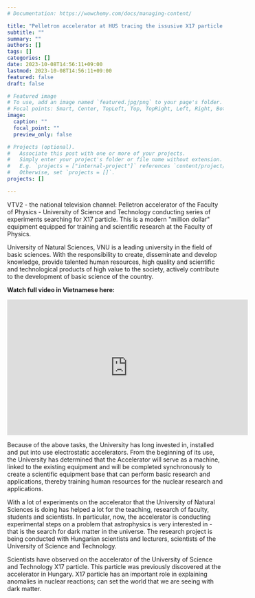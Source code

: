 ```yaml
---
# Documentation: https://wowchemy.com/docs/managing-content/

title: "Pelletron accelerator at HUS tracing the issusive X17 particle  "
subtitle: ""
summary: ""
authors: []
tags: []
categories: []
date: 2023-10-08T14:56:11+09:00
lastmod: 2023-10-08T14:56:11+09:00
featured: false
draft: false

# Featured image
# To use, add an image named `featured.jpg/png` to your page's folder.
# Focal points: Smart, Center, TopLeft, Top, TopRight, Left, Right, BottomLeft, Bottom, BottomRight.
image:
  caption: ""
  focal_point: ""
  preview_only: false

# Projects (optional).
#   Associate this post with one or more of your projects.
#   Simply enter your project's folder or file name without extension.
#   E.g. `projects = ["internal-project"]` references `content/project/deep-learning/index.md`.
#   Otherwise, set `projects = []`.
projects: []

---
```

VTV2 - the national television channel: Pelletron accelerator of the Faculty of Physics - University of Science and Technology conducting series of experiments searching for X17 particle. This is a modern "million dollar" equipment equipped for training and scientific research at the Faculty of Physics.

University of Natural Sciences, VNU is a leading university in the field of basic sciences. With the responsibility to create, disseminate and develop knowledge, provide talented human resources, high quality and scientific and technological products of high value to the society, actively contribute to the development of basic science of the country.


**Watch full video in Vietnamese here:**

<div class="text-center">
    <iframe width="560" height="315" src="https://www.youtube.com/embed/XcPomqvr5T0" title="YouTube video player" frameborder="0" allow="accelerometer; autoplay; clipboard-write; encrypted-media; gyroscope; picture-in-picture" allowfullscreen></iframe>
</div>


Because of the above tasks, the University has long invested in, installed and put into use electrostatic accelerators. From the beginning of its use, the University has determined that the Accelerator will serve as a machine, linked to the existing equipment and will be completed synchronously to create a scientific equipment base that can perform basic research and applications, thereby training human resources for the nuclear research and applications.

With a lot of experiments on the accelerator that the University of Natural Sciences is doing has helped a lot for the teaching, research of faculty, students and scientists. In particular, now, the accelerator is conducting experimental steps on a problem that astrophysics is very interested in - that is the search for dark matter in the universe. The research project is being conducted with Hungarian scientists and lecturers, scientists of the University of Science and Technology.

Scientists have observed on the accelerator of the University of Science and Technology X17 particle. This particle was previously discovered at the accelerator in Hungary. X17 particle has an important role in explaining anomalies in nuclear reactions; can set the world that we are seeing with dark matter.